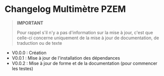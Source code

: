 # Changelog Multimètre PZEM

>**IMPORTANT**
>
>Pour rappel s'il n'y a pas d'information sur la mise à jour, c'est que celle-ci concerne uniquement de la mise à jour de documentation, de traduction ou de texte

- V0.0.0 : Création
- V0.0.1 : Mise à jour de l'installation des dépendances
- V0.0.2 : Mise à jour de forme et de la documentation (pour commencer les testes)